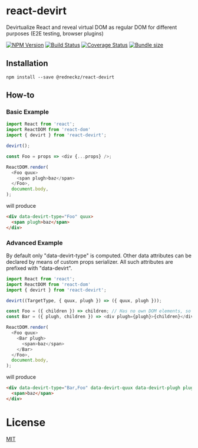 # react-devirt

Devirtualize React and reveal virtual DOM as regular DOM for different purposes (E2E testing, browser plugins)

[![NPM Version][npm-image]][npm-url]
[![Build Status][travis-image]][travis-url]
[![Coverage Status][coveralls-image]][coveralls-url]
[![Bundle size][bundlephobia-image]][bundlephobia-url]

## Installation

```shell
npm install --save @redneckz/react-devirt
```

## How-to

### Basic Example

```javascript
import React from 'react';
import ReactDOM from 'react-dom'
import { devirt } from 'react-devirt';

devirt();

const Foo = props => <div {...props} />;

ReactDOM.render(
  <Foo quux>
    <span plugh>baz</span>
  </Foo>,
  document.body,
);
```

will produce

```html
<div data-devirt-type="Foo" quux>
  <span plugh>baz</span>
</div>
```

### Advanced Example

By default only "data-devirt-type" is computed.
Other data attributes can be declared by means of custom props serializer.
All such attributes are prefixed with "data-devirt".

```javascript
import React from 'react';
import ReactDOM from 'react-dom'
import { devirt } from 'react-devirt';

devirt((TargetType, { quux, plugh }) => ({ quux, plugh }));

const Foo = ({ children }) => children; // Has no own DOM elements, so invisible
const Bar = ({ plugh, children }) => <div plugh={plugh}>{children}</div>;

ReactDOM.render(
  <Foo quux>
    <Bar plugh>
      <span>baz</span>
    </Bar>
  </Foo>,
  document.body,
);
```

will produce

```html
<div data-devirt-type="Bar,Foo" data-devirt-quux data-devirt-plugh plugh>
  <span>baz</span>
</div>
```

# License

[MIT](http://vjpr.mit-license.org)

[npm-image]: https://badge.fury.io/js/%40redneckz%2Freact-devirt.svg
[npm-url]: https://www.npmjs.com/package/%40redneckz%2Freact-devirt
[travis-image]: https://travis-ci.org/redneckz/react-devirt.svg?branch=master
[travis-url]: https://travis-ci.org/redneckz/react-devirt
[coveralls-image]: https://coveralls.io/repos/github/redneckz/react-devirt/badge.svg?branch=master
[coveralls-url]: https://coveralls.io/github/redneckz/react-devirt?branch=master
[bundlephobia-image]: https://badgen.net/bundlephobia/min/@redneckz/react-rxjs
[bundlephobia-url]: https://bundlephobia.com/result?p=@redneckz/react-rxjs
